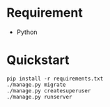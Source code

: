 # Requirement

- Python

# Quickstart

    pip install -r requirements.txt
    ./manage.py migrate
    ./manage.py createsuperuser
    ./manage.py runserver

